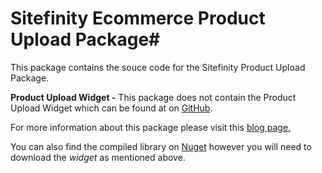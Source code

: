 # Sitefinity Ecommerce Product Upload Package#

This package contains the souce code for the Sitefinity Product Upload Package. 

**Product Upload Widget -** This package does not contain the Product Upload Widget which can be found at on [GitHub](https://github.com/esitefinity/Sitefinity-Ecommerce-Product-Upload).

For more information about this package please visit this [blog page.](http://www.sitefinity.com/blogs/stevemiller/posts/12-05-10/sitefinity_ecommerce_ndash_importing_products_into_sitefinity_ecommerce.aspx) 

You can also find the compiled library on [Nuget](http://nuget.org/packages/SitefinityEcommerceProductUpload) however you will  need to download the *widget* as mentioned above. 



